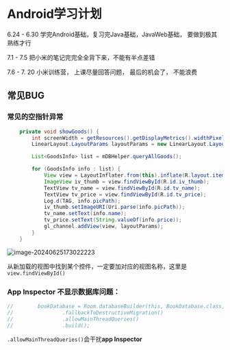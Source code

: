 # Android学习计划

6.24 - 6.30 学完Android基础，复习完Java基础，JavaWeb基础， 要做到极其熟练才行

7.1 - 7.5 把小米的笔记完完全全背下来，不能有半点差错

7.6 - 7. 20 小米训练营， 上课尽量回答问题， 最后的机会了， 不能浪费



## 常见BUG

### 常见的空指针异常

```java
    private void showGoods() {
        int screenWidth = getResources().getDisplayMetrics().widthPixels;
        LinearLayout.LayoutParams layoutParams = new LinearLayout.LayoutParams(screenWidth / 2, LinearLayout.LayoutParams.WRAP_CONTENT);

        List<GoodsInfo> list = mDBHelper.queryAllGoods();

        for (GoodsInfo info : list) {
            View view = LayoutInflater.from(this).inflate(R.layout.item_goods, null);
            ImageView iv_thumb = view.findViewById(R.id.iv_thumb);
            TextView tv_name = view.findViewById(R.id.tv_name);
            TextView tv_price = view.findViewById(R.id.tv_price);
            Log.d(TAG, info.picPath);
            iv_thumb.setImageURI(Uri.parse(info.picPath));
            tv_name.setText(info.name);
            tv_price.setText(String.valueOf(info.price));
            gl_channel.addView(view, layoutParams);
        }
    }
```

![image-20240625173022223](https://cdn.jsdelivr.net/gh/kennems/blog-image/image-20240625173022223.png)

从新加载的视图中找到某个控件，一定要加对应的视图名称，这里是`view.findViewById()`





### App Inspector 不显示数据库问题：

```java
//        bookDatabase = Room.databaseBuilder(this, BookDatabase.class, "book")
//                .fallbackToDestructiveMigration()
//                .allowMainThreadQueries()
//                .build();
```

`.allowMainThreadQueries()`会干扰**app Inspector**